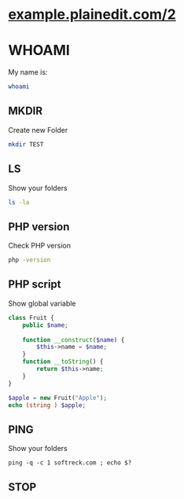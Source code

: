# [example.plainedit.com/2](http://example.plainedit.com/2)

# WHOAMI

My name is:

```bash
whoami
```


## MKDIR

Create new Folder

```bash
mkdir TEST
```


## LS

Show your folders

```bash 
ls -la
```


## PHP version

Check PHP version

```bash
php -version
```

## PHP script

Show global variable

```php
class Fruit {
    public $name;
  
    function __construct($name) {
        $this->name = $name;
    }
    function __toString() {
        return $this->name;
    }
}

$apple = new Fruit("Apple");
echo (string ) $apple;
```

## PING

Show your folders

```
ping -q -c 1 softreck.com ; echo $?
```



## STOP
